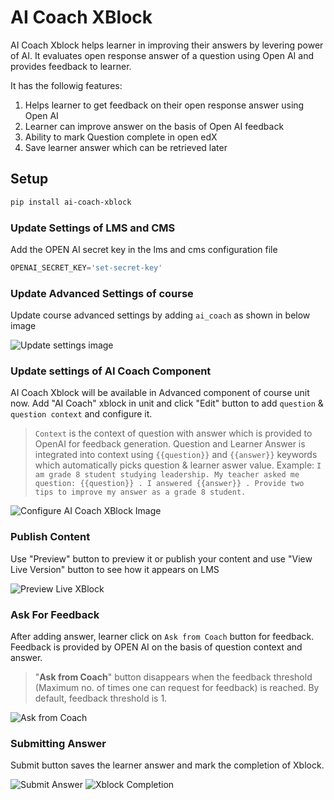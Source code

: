 # **AI Coach XBlock**

AI Coach Xblock helps learner in improving their answers by levering power of AI. It evaluates open response answer of a question using Open AI and provides feedback to learner.

It has the followig features:

1. Helps learner to get feedback on their open response answer using Open AI
2. Learner can improve answer on the basis of Open AI feedback
3. Ability to mark Question complete in open edX
4. Save learner answer which can be retrieved later


## **Setup**

```bash
pip install ai-coach-xblock
```

### **Update  Settings of LMS and CMS**
Add the OPEN AI secret key in the lms and cms configuration file
```python
OPENAI_SECRET_KEY='set-secret-key'
```

### **Update Advanced Settings of course**
Update course advanced settings by adding `ai_coach` as shown in below image

![Update settings image](./docs/images/update-settings.png)

### **Update settings of AI Coach Component**

AI Coach Xblock will be available in Advanced component of course unit now. Add "AI Coach" xblock in unit and click "Edit" button to
add `question` & `question context` and configure it.

> `Context` is the context of question with answer which is provided to OpenAI for feedback generation. Question and Learner Answer is integrated into context using `{{question}}` and `{{answer}}` keywords which automatically picks question & learner aswer value. 
> Example: 
```I am grade 8 student studying leadership. My teacher asked me question: {{question}} . I answered {{answer}} . Provide two tips to improve my answer as a grade 8 student. ```   


![Configure AI Coach XBlock Image](./docs/images/configure-ai-coach.png)


### **Publish Content**

Use "Preview" button to preview it or publish your content and use "View Live Version" button to see how it appears on LMS

![Preview Live XBlock](./docs/images/ai-coach-preview.png)


### **Ask For Feedback**

After adding answer, learner click on `Ask from Coach` button for feedback. Feedback is provided by OPEN AI on the basis of question context and answer. 

> "**Ask from Coach**" button disappears when the feedback threshold (Maximum no. of times one can request for feedback) is reached. By default, feedback threshold is 1.

![Ask from Coach](./docs/images/ask-from-coach.png)



### **Submitting Answer**

Submit button saves the learner answer and mark the completion of Xblock.

![Submit Answer](./docs/images/submit-answer.png)
![Xblock Completion](./docs/images/xblock-completion.png)
